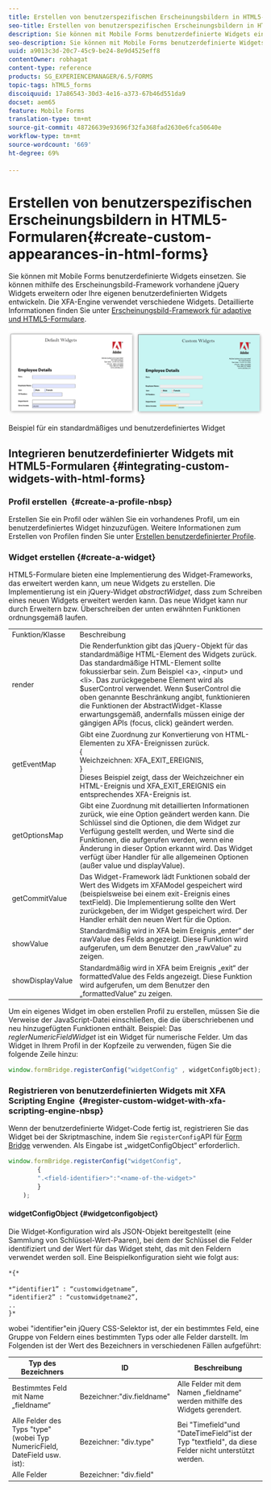 ```yaml
---
title: Erstellen von benutzerspezifischen Erscheinungsbildern in HTML5-Formularen
seo-title: Erstellen von benutzerspezifischen Erscheinungsbildern in HTML5-Formularen
description: Sie können mit Mobile Forms benutzerdefinierte Widgets einsetzen. Sie können vorhandene jQuery Widgets erweitern oder Ihre eigenen benutzerdefinierten Widgets entwickeln.
seo-description: Sie können mit Mobile Forms benutzerdefinierte Widgets einsetzen. Sie können vorhandene jQuery Widgets erweitern oder Ihre eigenen benutzerdefinierten Widgets entwickeln.
uuid: a9013c3d-20c7-45c9-be24-8e9d4525eff8
contentOwner: robhagat
content-type: reference
products: SG_EXPERIENCEMANAGER/6.5/FORMS
topic-tags: hTML5_forms
discoiquuid: 17a86543-30d3-4e16-a373-67b46d551da9
docset: aem65
feature: Mobile Forms
translation-type: tm+mt
source-git-commit: 48726639e93696f32fa368fad2630e6fca50640e
workflow-type: tm+mt
source-wordcount: '669'
ht-degree: 69%

---
```



# Erstellen von benutzerspezifischen Erscheinungsbildern in HTML5-Formularen{#create-custom-appearances-in-html-forms}

Sie können mit Mobile Forms benutzerdefinierte Widgets einsetzen. Sie können mithilfe des Erscheinungsbild-Framework vorhandene jQuery Widgets erweitern oder Ihre eigenen benutzerdefinierten Widgets entwickeln. Die XFA-Engine verwendet verschiedene Widgets. Detaillierte Informationen finden Sie unter [Erscheinungsbild-Framework für adaptive und HTML5-Formulare](/help/forms/using/introduction-widgets.md).

![Beispiel für ein standardmäßiges und benutzerdefiniertes Widget](assets/custom-widgets.jpg)

Beispiel für ein standardmäßiges und benutzerdefiniertes Widget

## Integrieren benutzerdefinierter Widgets mit HTML5-Formularen {#integrating-custom-widgets-with-html-forms}

### Profil erstellen  {#create-a-profile-nbsp}

Erstellen Sie ein Profil oder wählen Sie ein vorhandenes Profil, um ein benutzerdefiniertes Widget hinzuzufügen. Weitere Informationen zum Erstellen von Profilen finden Sie unter [Erstellen benutzerdefinierter Profile](/help/forms/using/custom-profile.md).

### Widget erstellen {#create-a-widget}

HTML5-Formulare bieten eine Implementierung des Widget-Frameworks, das erweitert werden kann, um neue Widgets zu erstellen. Die Implementierung ist ein jQuery-Widget *abstractWidget*, dass zum Schreiben eines neuen Widgets erweitert werden kann. Das neue Widget kann nur durch Erweitern bzw. Überschreiben der unten erwähnten Funktionen ordnungsgemäß laufen.

<table>
 <tbody>
  <tr>
   <td>Funktion/Klasse</td>
   <td>Beschreibung</td>
  </tr>
  <tr>
   <td>render</td>
   <td>Die Renderfunktion gibt das jQuery-Objekt für das standardmäßige HTML-Element des Widgets zurück. Das standardmäßige HTML-Element sollte fokussierbar sein. Zum Beispiel &lt;a&gt;, &lt;input&gt; und &lt;li&gt;. Das zurückgegebene Element wird als $userControl verwendet. Wenn $userControl die oben genannte Beschränkung angibt, funktionieren die Funktionen der AbstractWidget-Klasse erwartungsgemäß, andernfalls müssen einige der gängigen APIs (focus, click) geändert werden. </td>
  </tr>
  <tr>
   <td>getEventMap</td>
   <td>Gibt eine Zuordnung zur Konvertierung von HTML-Elementen zu XFA-Ereignissen zurück. <br /> {<br /> Weichzeichnen: XFA_EXIT_EREIGNIS,<br /> }<br /> Dieses Beispiel zeigt, dass der Weichzeichner ein HTML-Ereignis und XFA_EXIT_EREIGNIS ein entsprechendes XFA-Ereignis ist. </td>
  </tr>
  <tr>
   <td>getOptionsMap</td>
   <td>Gibt eine Zuordnung mit detaillierten Informationen zurück, wie eine Option geändert werden kann. Die Schlüssel sind die Optionen, die dem Widget zur Verfügung gestellt werden, und Werte sind die Funktionen, die aufgerufen werden, wenn eine Änderung in dieser Option erkannt wird. Das Widget verfügt über Handler für alle allgemeinen Optionen (außer value und displayValue).</td>
  </tr>
  <tr>
   <td>getCommitValue</td>
   <td>Das Widget-Framework lädt Funktionen sobald der Wert des Widgets im XFAModel gespeichert wird (beispielsweise bei einem exit-Ereignis eines textField). Die Implementierung sollte den Wert zurückgeben, der im Widget gespeichert wird. Der Handler erhält den neuen Wert für die Option.</td>
  </tr>
  <tr>
   <td>showValue</td>
   <td>Standardmäßig wird in XFA beim Ereignis „enter“ der rawValue des Felds angezeigt. Diese Funktion wird aufgerufen, um dem Benutzer den „rawValue“ zu zeigen. </td>
  </tr>
  <tr>
   <td>showDisplayValue</td>
   <td>Standardmäßig wird in XFA beim Ereignis „exit“ der formattedValue des Felds angezeigt. Diese Funktion wird aufgerufen, um dem Benutzer den „formattedValue“ zu zeigen. </td>
  </tr>
 </tbody>
</table>

Um ein eigenes Widget im oben erstellen Profil zu erstellen, müssen Sie die Verweise der JavaScript-Datei einschließen, die die überschriebenen und neu hinzugefügten Funktionen enthält. Beispiel: Das *reglerNumericFieldWidget* ist ein Widget für numerische Felder. Um das Widget in Ihrem Profil in der Kopfzeile zu verwenden, fügen Sie die folgende Zeile hinzu:

```javascript
window.formBridge.registerConfig("widgetConfig" , widgetConfigObject);
```

### Registrieren von benutzerdefinierten Widgets mit XFA Scripting Engine   {#register-custom-widget-with-xfa-scripting-engine-nbsp}

Wenn der benutzerdefinierte Widget-Code fertig ist, registrieren Sie das Widget bei der Skriptmaschine, indem Sie `registerConfig`API für [Form Bridge](/help/forms/using/form-bridge-apis.md) verwenden. Als Eingabe ist „widgetConfigObject“ erforderlich.

```javascript
window.formBridge.registerConfig("widgetConfig",
        {
        ".<field-identifier>":"<name-of-the-widget>"
        }
    );
```

#### widgetConfigObject  {#widgetconfigobject}

Die Widget-Konfiguration wird als JSON-Objekt bereitgestellt (eine Sammlung von Schlüssel-Wert-Paaren), bei dem der Schlüssel die Felder identifiziert und der Wert für das Widget steht, das mit den Feldern verwendet werden soll. Eine Beispielkonfiguration sieht wie folgt aus:

```
*{*

*“identifier1” : “customwidgetname”,
“identifier2” : “customwidgetname2”,
..
}*
```

wobei &quot;identifier&quot;ein jQuery CSS-Selektor ist, der ein bestimmtes Feld, eine Gruppe von Feldern eines bestimmten Typs oder alle Felder darstellt. Im Folgenden ist der Wert des Bezeichners in verschiedenen Fällen aufgeführt:

| Typ des Bezeichners | ID | Beschreibung |
|---|---|---|
| Bestimmtes Feld mit Name „fieldname“ | Bezeichner:&quot;div.fieldname&quot; | Alle Felder mit dem Namen „fieldname“ werden mithilfe des Widgets gerendert. |
| Alle Felder des Typs &quot;type&quot;(wobei Typ NumericField, DateField usw. ist): | Bezeichner: &quot;div.type&quot; | Bei &quot;Timefield&quot;und &quot;DateTimeField&quot;ist der Typ &quot;textfield&quot;, da diese Felder nicht unterstützt werden. |
| Alle Felder | Bezeichner: &quot;div.field&quot; |  |
